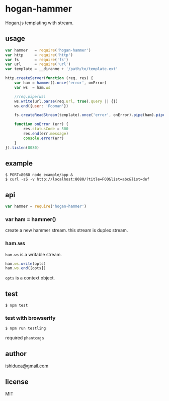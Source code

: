 # hogan-hammer

Hogan.js templating with stream.

## usage

```js
var hammer   = require('hogan-hammer')
var http     = require('http')
var fs       = require('fs')
var url      = require('url')
var template = __diranme + '/path/to/template.ext'

http.createServer(function (req, res) {
    var ham = hammer().once('error', onError)
    var ws  = ham.ws

    //req.pipe(ws)
    ws.write(url.parse(req.url, true).query || {})
    ws.end({user: 'Fooman'})

    fs.createReadStream(template).once('error', onError).pipe(ham).pipe(res)

    function onError (err) {
        res.statusCode = 500
        res.end(err.message)
        console.error(err)
    }
}).listen(8080)
```

## example

```
$ PORT=8080 node example/app &
$ curl -sS -v http://localhost:8080/?title=FOO&list=abc&list=def
```

## api

```js
var hammer = require('hogan-hammer')
```

### var ham = hammer()

create a new hammer stream. this stream is duplex stream.

### ham.ws

`ham.ws` is a writable stream. 

```js
ham.ws.write(opts)
ham.ws.end([opts])
```

`opts` is a context object.

## test

```
$ npm test
```

### test with browserify

```
$ npm run testling
```

required `phantomjs`


## author

ishiduca@gmail.com

## license

MIT
